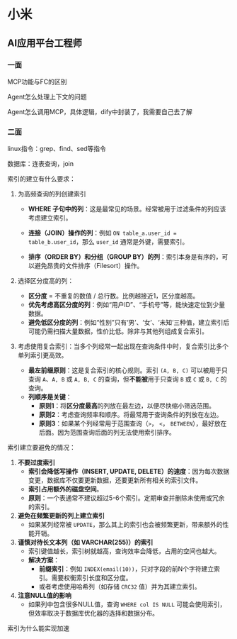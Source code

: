 # 小米

## AI应用平台工程师

### 一面

MCP功能与FC的区别

Agent怎么处理上下文的问题

Agent怎么调用MCP，具体逻辑，dify中封装了，我需要自己去了解

### 二面

linux指令：grep、find、sed等指令

数据库：连表查询，join

索引的建立有什么要求：

1. 为高频查询的列创建索引

   - **WHERE 子句中的列**：这是最常见的场景。经常被用于过滤条件的列应该考虑建立索引。
   - **连接（JOIN）操作的列**：例如 `ON table_a.user_id = table_b.user_id`，那么 `user_id` 通常是外键，需要索引。

   - **排序（ORDER BY）和分组（GROUP BY）的列**：索引本身是有序的，可以避免昂贵的文件排序（Filesort）操作。

2. 选择区分度高的列：

   - **区分度** = 不重复的数值 / 总行数。比例越接近1，区分度越高。
   - **优先考虑高区分度的列**：例如“用户ID”、“手机号”等，能快速定位到少量数据。
   - **避免低区分度的列**：例如“性别”只有‘男’、‘女’、‘未知’三种值，建立索引后可能仍需扫描大量数据，性价比低。除非与其他列组成复合索引。

3. 考虑使用复合索引：当多个列经常一起出现在查询条件中时，复合索引比多个单列索引更高效。

   - **最左前缀原则**：这是复合索引的核心规则。索引 `(A, B, C)` 可以被用于只查询 `A`、`A, B` 或 `A, B, C` 的查询，但**不能被**用于只查询 `B` 或 `C` 或 `B, C` 的查询。
   - **列顺序是关键**：
     - **原则1**：将**区分度最高**的列放在最左边，以便尽快缩小筛选范围。
     - **原则2**：考虑查询频率和顺序。将最常用于查询条件的列放在左边。
     - **原则3**：如果某个列经常用于范围查询（`>`， `<`， `BETWEEN`），最好放在后面。因为范围查询后面的列无法使用索引排序。

索引建立要避免的情况：

1. **不要过度索引**
   - **索引会降低写操作（INSERT, UPDATE, DELETE）的速度**：因为每次数据变更，数据库不仅要更新数据，还要更新所有相关的索引文件。
   - **索引占用额外的磁盘空间**。
   - **原则**：一个表通常不建议超过5-6个索引。定期审查并删除未使用或冗余的索引。
2. **避免在频繁更新的列上建立索引**
   - 如果某列经常被 `UPDATE`，那么其上的索引也会被频繁更新，带来额外的性能开销。
3. **谨慎对待长文本列（如 VARCHAR(255)）的索引**
   - 索引键值越长，索引树就越高，查询效率会降低，占用的空间也越大。
   - **解决方案**：
     - **前缀索引**：例如 `INDEX(email(10))`，只对字段的前N个字符建立索引。需要权衡索引长度和区分度。
     - 或者考虑使用哈希列（如存储 `CRC32` 值）并为其建立索引。
4. **注意NULL值的影响**
   - 如果列中包含很多NULL值，查询 `WHERE col IS NULL` 可能会使用索引，但效率取决于数据库优化器的选择和数据分布。

索引为什么能实现加速

